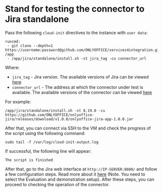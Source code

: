# Stand for testing the connector to Jira standalone

Pass the following `cloud-init` directives to the instance with `user data`:
```
runcmd:
 - git clone --depth=1 https://username:password@github.com/ONLYOFFICE/services4integration.git /app
 - /app/jira/standalone/install.sh -st jira_tag -cu connector_url
```

Where:
 - `jira_tag` - Jira version. The available versions of Jira can be viewed [here](https://hub.docker.com/r/atlassian/jira-software/tags?page=1&ordering=last_updated)
 - `connector_url` - The address at which the connector under test is available. The available versions of the connector can be viewed [here](https://github.com/ONLYOFFICE/onlyoffice-jira)

For example:
```
/app/jira/standalone/install.sh -st 8.19.0 -cu https://github.com/ONLYOFFICE/onlyoffice-jira/releases/download/v1.0.0/onlyoffice-jira-app-1.0.0.jar
```

After that, you can connect via SSH to the VM and check the progress of the script using the following command:
```
sudo tail -f /var/log/cloud-init-output.log
```

If successful, the following line will appear:
``` 
The script is finished
```

After that, go to the Jira web interface at `http://IP-SERVER:8080/` and follow a few configuration steps. Read more about it [here](https://confluence.atlassian.com/adminjiraserver/running-the-setup-wizard-938846872.html#Runningthesetupwizard-express) (Note. You need to select the Evaluation and demonstration setup).
After these steps, you can proceed to checking the operation of the connector.
